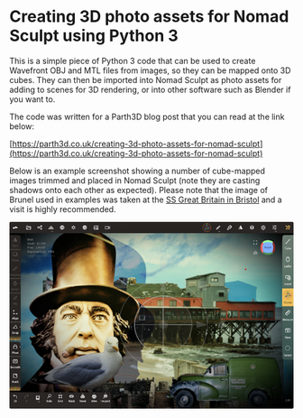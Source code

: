 # Creating 3D photo assets for Nomad Sculpt using Python 3

This is a simple piece of Python 3 code that can be used to create Wavefront OBJ and MTL files from images, so they can be mapped onto 3D cubes. They can then be imported into Nomad Sculpt as photo assets for adding to scenes for 3D rendering, or into other software such as Blender if you want to.

The code was written for a Parth3D blog post that you can read at the link below:

[https://parth3d.co.uk/creating-3d-photo-assets-for-nomad-sculpt](https://parth3d.co.uk/creating-3d-photo-assets-for-nomad-sculpt)

Below is an example screenshot showing a number of cube-mapped images trimmed and placed in Nomad Sculpt (note they are casting shadows onto each other as expected). Please note that the image of Brunel used in examples was taken at the [SS Great Britain in Bristol](https://www.ssgreatbritain.org) and a visit is highly recommended.

![Example cubemapper scene in Nomad Sculpt](./cubemapperscene.png)
